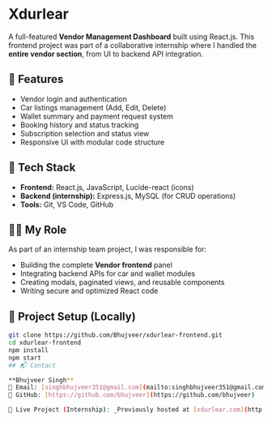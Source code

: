 # Xdurlear

A full-featured **Vendor Management Dashboard** built using React.js. This frontend project was part of a collaborative internship where I handled the **entire vendor section**, from UI to backend API integration.

## 🚀 Features

- Vendor login and authentication
- Car listings management (Add, Edit, Delete)
- Wallet summary and payment request system
- Booking history and status tracking
- Subscription selection and status view
- Responsive UI with modular code structure

## 📁 Tech Stack

- **Frontend:** React.js, JavaScript, Lucide-react (icons)
- **Backend (internship):** Express.js, MySQL (for CRUD operations)
- **Tools:** Git, VS Code, GitHub



## 👨‍💻 My Role

As part of an internship team project, I was responsible for:

- Building the complete **Vendor frontend** panel
- Integrating backend APIs for car and wallet modules
- Creating modals, paginated views, and reusable components
- Writing secure and optimized React code

## 📎 Project Setup (Locally)

```bash
git clone https://github.com/Bhujveer/xdurlear-frontend.git
cd xdurlear-frontend
npm install
npm start
## 📬 Contact

**Bhujveer Singh**  
📧 Email: [singhbhujveer351@gmail.com](mailto:singhbhujveer351@gmail.com)  
🔗 GitHub: [https://github.com/bhujveer](https://github.com/bhujveer)

🔗 Live Project (Internship): _Previously hosted at [xdurlear.com](http://xdurlear.com)_


